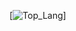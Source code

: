 

[![Top_Lang](https://github-readme-stats.vercel.app/api/top-langs/?username=mowgl-i&theme=radical&layout=compact")]


